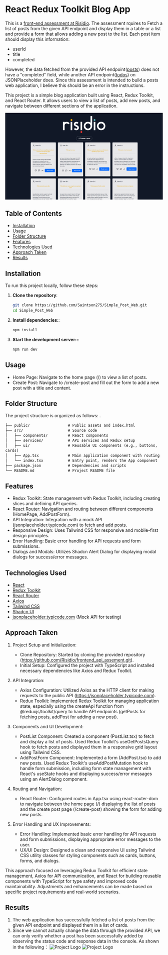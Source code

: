 # React Redux Toolkit Blog App

This is a [front-end assessment at Risidio](https://github.com/Risidio/frontend_api_assement/tree/main). The assessment rquires to Fetch a list of posts from the given API endpoint and display them in a table
or a list and provide a form that allows adding a new post to the list. Each post item should display this information:
- userId
- title
- completed

However, the data fetched from the provided API endpoint([posts](https://jsonplaceholder.typicode.com/posts)) does not have a "completed" field, while another API endpoint([todos](https://jsonplaceholder.typicode.com/todos)) on JSONPlaceholder does. Since this assessment is intended to build a posts web application, I believe this should be an error in the instructions.

This project is a simple blog application built using React, Redux Toolkit, and React Router. It allows users to view a list of posts, add new posts, and navigate between different sections of the application.

![Project Logo](public/demo.png)

## Table of Contents

- [Installation](#installation)
- [Usage](#usage)
- [Folder Structure](#folder-structure)
- [Features](#features)
- [Technologies Used](#technologies-used)
- [Approach Taken](#approach-taken)
- [Results](#results)

## Installation

To run this project locally, follow these steps:

1. **Clone the repository**:

   ```bash
   git clone https://github.com/Saintson275/Simple_Post_Web.git
   cd Simple_Post_Web
   
2. **Install dependencies:**:

   ```bash
   npm install
   
3. **Start the development server::**:

   ```bash
   npm run dev
   
## Usage
- Home Page: Navigate to the home page (/) to view a list of posts.
- Create Post: Navigate to /create-post and fill out the form to add a new post with a title and content.

## Folder Structure
The project structure is organized as follows:
       .


    ├── public/                 # Public assets and index.html
    ├── src/                    # Source code
    │   ├── components/         # React components
    │   ├── services/           # API services and Redux setup
    │   ├── ui/                 # Reusable UI components (e.g., buttons, cards)
    │   ├── App.tsx             # Main application component with routing
    │   └── index.tsx           # Entry point, renders the App component
    ├── package.json            # Dependencies and scripts
    └── README.md               # Project README file

## Features
- Redux Toolkit: State management with Redux Toolkit, including creating slices and defining API queries.
- React Router: Navigation and routing between different components (HomePage, AddPostForm).
- API Integration: Integration with a mock API (jsonplaceholder.typicode.com) to fetch and add posts.
- Responsive Design: Uses Tailwind CSS for responsive and mobile-first design principles.
- Error Handling: Basic error handling for API requests and form submissions.
- Dialogs and Modals: Utilizes Shadcn Alert Dialog for displaying modal dialogs for success/error messages.

## Technologies Used
- [React](https://reactjs.org)
- [Redux Toolkit](https://redux-toolkit.js.org)
- [React Router](https://reactrouter.com)
- [Axios](https://axios-http.com)
- [Tailwind CSS](https://tailwindcss.com)
- [Shadcn UI](https://ui.shadcn.com)
- [jsonplaceholder.typicode.com](https://jsonplaceholder.typicode.com) (Mock API for testing)

## Approach Taken
1. Project Setup and Initialization:

   - Clone Repository: Started by cloning the provided repository (https://github.com/Risidio/frontend_api_assement.git).
   - Initial Setup: Configured the project with TypeScript and installed necessary dependencies like Axios and Redux Toolkit.

2. API Integration:
   - Axios Configuration: Utilized Axios as the HTTP client for making requests to the public API (https://jsonplaceholder.typicode.com).
   - Redux Toolkit: Implemented Redux Toolkit for managing application state, especially using the createApi function from @reduxjs/toolkit/query to handle API          endpoints (getPosts for fetching posts, addPost for adding a new post).
  
3. Components and UI Development:
   - PostList Component: Created a component (PostList.tsx) to fetch and display a list of posts. Used Redux Toolkit's useGetPostsQuery hook to fetch posts and          displayed them in a responsive grid layout using Tailwind CSS.
   - AddPostForm Component: Implemented a form (AddPost.tsx) to add new posts. Used Redux Toolkit's useAddPostMutation hook to handle form submission, including         form state management with React's useState hooks and displaying success/error messages using an AlertDialog component.

4. Routing and Navigation:
   - React Router: Configured routes in App.tsx using react-router-dom to navigate between the home page (/) displaying the list of posts and the create post page       (/create-post) showing the form for adding new posts.

5. Error Handling and UX Improvements:
   - Error Handling: Implemented basic error handling for API requests and form submissions, displaying appropriate error messages to the user.
   - UX/UI Design: Designed a clean and responsive UI using Tailwind CSS utility classes for styling components such as cards, buttons, forms, and dialogs.

This approach focused on leveraging Redux Toolkit for efficient state management, Axios for API communication, and React for building reusable components with TypeScript for type safety and improved code maintainability. Adjustments and enhancements can be made based on specific project requirements and real-world scenarios.

## Results
1. The web application has successfully fetched a list of posts from the given API endpoint and displayed them in a list of cards.
2. Since we cannot actually change the data through the provided API, we can only verify whether a post has been successfully added by observing the status code and response data in the console. As shown in the following：
![Project Logo](public/successful.png)
![Project Logo](public/failed.png)
